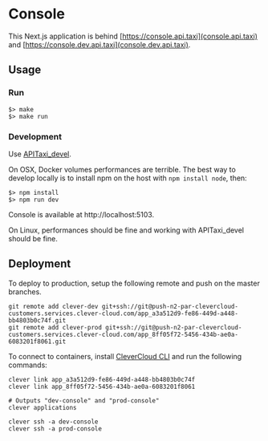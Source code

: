 # Console

This Next.js application is behind [https://console.api.taxi](console.api.taxi) and [https://console.dev.api.taxi](console.dev.api.taxi).


## Usage

### Run

```
$> make
$> make run
```

### Development

Use [APITaxi_devel](https://github.com/openmaraude/APITaxi_devel).

On OSX, Docker volumes performances are terrible. The best way to develop locally is to install npm on the host with `npm install node`, then:

```
$> npm install
$> npm run dev
```

Console is available at http://localhost:5103.

On Linux, performances should be fine and working with APITaxi_devel should be fine.


## Deployment

To deploy to production, setup the following remote and push on the master branches.

```
git remote add clever-dev git+ssh://git@push-n2-par-clevercloud-customers.services.clever-cloud.com/app_a3a512d9-fe86-449d-a448-bb4803b0c74f.git
git remote add clever-prod git+ssh://git@push-n2-par-clevercloud-customers.services.clever-cloud.com/app_8ff05f72-5456-434b-ae0a-6083201f8061.git
```

To connect to containers, install [CleverCloud CLI](https://www.clever-cloud.com/doc/reference/clever-tools/getting_started/) and run the following commands:

```
clever link app_a3a512d9-fe86-449d-a448-bb4803b0c74f
clever link app_8ff05f72-5456-434b-ae0a-6083201f8061

# Outputs "dev-console" and "prod-console"
clever applications

clever ssh -a dev-console
clever ssh -a prod-console
```
